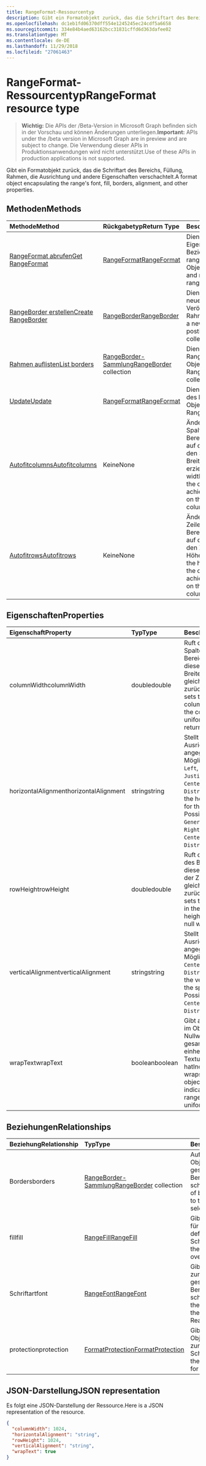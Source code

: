 ```yaml
---
title: RangeFormat-Ressourcentyp
description: Gibt ein Formatobjekt zurück, das die Schriftart des Bereichs, Füllung, Rahmen, die Ausrichtung und andere Eigenschaften verschachtelt.
ms.openlocfilehash: dc1eb1fd06370dff554e1245245ec24cdf5a6658
ms.sourcegitcommit: 334e84b4aed63162bcc31831cffd6d363dafee02
ms.translationtype: MT
ms.contentlocale: de-DE
ms.lasthandoff: 11/29/2018
ms.locfileid: "27061463"
---
```

# <a name="rangeformat-resource-type"></a><span data-ttu-id="e79d8-103">RangeFormat-Ressourcentyp</span><span class="sxs-lookup"><span data-stu-id="e79d8-103">RangeFormat resource type</span></span>

> <span data-ttu-id="e79d8-104">**Wichtig:** Die APIs der /Beta-Version in Microsoft Graph befinden sich in der Vorschau und können Änderungen unterliegen.</span><span class="sxs-lookup"><span data-stu-id="e79d8-104">**Important:** APIs under the /beta version in Microsoft Graph are in preview and are subject to change.</span></span> <span data-ttu-id="e79d8-105">Die Verwendung dieser APIs in Produktionsanwendungen wird nicht unterstützt.</span><span class="sxs-lookup"><span data-stu-id="e79d8-105">Use of these APIs in production applications is not supported.</span></span>

<span data-ttu-id="e79d8-106">Gibt ein Formatobjekt zurück, das die Schriftart des Bereichs, Füllung, Rahmen, die Ausrichtung und andere Eigenschaften verschachtelt.</span><span class="sxs-lookup"><span data-stu-id="e79d8-106">A format object encapsulating the range's font, fill, borders, alignment, and other properties.</span></span>


## <a name="methods"></a><span data-ttu-id="e79d8-107">Methoden</span><span class="sxs-lookup"><span data-stu-id="e79d8-107">Methods</span></span>

| <span data-ttu-id="e79d8-108">Methode</span><span class="sxs-lookup"><span data-stu-id="e79d8-108">Method</span></span>           | <span data-ttu-id="e79d8-109">Rückgabetyp</span><span class="sxs-lookup"><span data-stu-id="e79d8-109">Return Type</span></span>    |<span data-ttu-id="e79d8-110">Beschreibung</span><span class="sxs-lookup"><span data-stu-id="e79d8-110">Description</span></span>|
|:---------------|:--------|:----------|
|[<span data-ttu-id="e79d8-111">RangeFormat abrufen</span><span class="sxs-lookup"><span data-stu-id="e79d8-111">Get RangeFormat</span></span>](../api/rangeformat-get.md) | [<span data-ttu-id="e79d8-112">RangeFormat</span><span class="sxs-lookup"><span data-stu-id="e79d8-112">RangeFormat</span></span>](rangeformat.md) |<span data-ttu-id="e79d8-113">Dient zum Lesen der Eigenschaften und der Beziehungen des rangeFormat-Objekts.</span><span class="sxs-lookup"><span data-stu-id="e79d8-113">Read properties and relationships of rangeFormat object.</span></span>|
|[<span data-ttu-id="e79d8-114">RangeBorder erstellen</span><span class="sxs-lookup"><span data-stu-id="e79d8-114">Create RangeBorder</span></span>](../api/rangeformat-post-borders.md) |[<span data-ttu-id="e79d8-115">RangeBorder</span><span class="sxs-lookup"><span data-stu-id="e79d8-115">RangeBorder</span></span>](rangeborder.md)| <span data-ttu-id="e79d8-116">Dient zum Erstellen eines neues RangeBorder durch Veröffentlichen in der Rahmensammlung.</span><span class="sxs-lookup"><span data-stu-id="e79d8-116">Create a new RangeBorder by posting to the borders collection.</span></span>|
|[<span data-ttu-id="e79d8-117">Rahmen auflisten</span><span class="sxs-lookup"><span data-stu-id="e79d8-117">List borders</span></span>](../api/rangeformat-list-borders.md) |<span data-ttu-id="e79d8-118">[RangeBorder-Sammlung](rangeborder.md)</span><span class="sxs-lookup"><span data-stu-id="e79d8-118">[RangeBorder](rangeborder.md) collection</span></span>| <span data-ttu-id="e79d8-119">Dient zum Abrufen einer RangeBorder-Objeksammlung.</span><span class="sxs-lookup"><span data-stu-id="e79d8-119">Get a RangeBorder object collection.</span></span>|
|[<span data-ttu-id="e79d8-120">Update</span><span class="sxs-lookup"><span data-stu-id="e79d8-120">Update</span></span>](../api/rangeformat-update.md) | [<span data-ttu-id="e79d8-121">RangeFormat</span><span class="sxs-lookup"><span data-stu-id="e79d8-121">RangeFormat</span></span>](rangeformat.md) |<span data-ttu-id="e79d8-122">Dient zum Aktualisieren des RangeFormat-Objekts.</span><span class="sxs-lookup"><span data-stu-id="e79d8-122">Update RangeFormat object.</span></span> |
|[<span data-ttu-id="e79d8-123">Autofitcolumns</span><span class="sxs-lookup"><span data-stu-id="e79d8-123">Autofitcolumns</span></span>](../api/rangeformat-autofitcolumns.md)|<span data-ttu-id="e79d8-124">Keine</span><span class="sxs-lookup"><span data-stu-id="e79d8-124">None</span></span>|<span data-ttu-id="e79d8-125">Ändert die Breite der Spalten des aktuellen Bereichs, um basierend auf den aktuellen Daten in den Spalten die optimale Breite zu erzielen.</span><span class="sxs-lookup"><span data-stu-id="e79d8-125">Changes the width of the columns of the current range to achieve the best fit, based on the current data in the columns.</span></span>|
|[<span data-ttu-id="e79d8-126">Autofitrows</span><span class="sxs-lookup"><span data-stu-id="e79d8-126">Autofitrows</span></span>](../api/rangeformat-autofitrows.md)|<span data-ttu-id="e79d8-127">Keine</span><span class="sxs-lookup"><span data-stu-id="e79d8-127">None</span></span>|<span data-ttu-id="e79d8-128">Ändert die Höhe der Zeilen des aktuellen Bereichs, um basierend auf den aktuellen Daten in den Zeilen die optimale Höhe zu erzielen.</span><span class="sxs-lookup"><span data-stu-id="e79d8-128">Changes the height of the rows of the current range to achieve the best fit, based on the current data in the columns.</span></span>|

## <a name="properties"></a><span data-ttu-id="e79d8-129">Eigenschaften</span><span class="sxs-lookup"><span data-stu-id="e79d8-129">Properties</span></span>
| <span data-ttu-id="e79d8-130">Eigenschaft</span><span class="sxs-lookup"><span data-stu-id="e79d8-130">Property</span></span>     | <span data-ttu-id="e79d8-131">Typ</span><span class="sxs-lookup"><span data-stu-id="e79d8-131">Type</span></span>   |<span data-ttu-id="e79d8-132">Beschreibung</span><span class="sxs-lookup"><span data-stu-id="e79d8-132">Description</span></span>|
|:---------------|:--------|:----------|
|<span data-ttu-id="e79d8-133">columnWidth</span><span class="sxs-lookup"><span data-stu-id="e79d8-133">columnWidth</span></span>|<span data-ttu-id="e79d8-134">double</span><span class="sxs-lookup"><span data-stu-id="e79d8-134">double</span></span>|<span data-ttu-id="e79d8-p102">Ruft die Breite aller Spalten innerhalb des Bereichs ab oder legt diese fest. Wenn die Breite der Spalten nicht gleichmäßig ist, wird Null zurückgegeben.</span><span class="sxs-lookup"><span data-stu-id="e79d8-p102">Gets or sets the width of all colums within the range. If the column widths are not uniform, null will be returned.</span></span>|
|<span data-ttu-id="e79d8-137">horizontalAlignment</span><span class="sxs-lookup"><span data-stu-id="e79d8-137">horizontalAlignment</span></span>|<span data-ttu-id="e79d8-138">string</span><span class="sxs-lookup"><span data-stu-id="e79d8-138">string</span></span>|<span data-ttu-id="e79d8-p103">Stellt die horizontale Ausrichtung für das angegebene Objekt dar. Mögliche Werte: `General`, `Left`, `Center`, `Right`, `Fill`, `Justify`, `CenterAcrossSelection`, `Distributed`.</span><span class="sxs-lookup"><span data-stu-id="e79d8-p103">Represents the horizontal alignment for the specified object. Possible values are: `General`, `Left`, `Center`, `Right`, `Fill`, `Justify`, `CenterAcrossSelection`, `Distributed`.</span></span>|
|<span data-ttu-id="e79d8-141">rowHeight</span><span class="sxs-lookup"><span data-stu-id="e79d8-141">rowHeight</span></span>|<span data-ttu-id="e79d8-142">double</span><span class="sxs-lookup"><span data-stu-id="e79d8-142">double</span></span>|<span data-ttu-id="e79d8-p104">Ruft die Höhe aller Zeilen des Bereichs ab oder legt diese fest. Wenn die Höhe der Zeilen nicht gleichmäßig ist, wird Null zurückgegeben.</span><span class="sxs-lookup"><span data-stu-id="e79d8-p104">Gets or sets the height of all rows in the range. If the row heights are not uniform null will be returned.</span></span>|
|<span data-ttu-id="e79d8-145">verticalAlignment</span><span class="sxs-lookup"><span data-stu-id="e79d8-145">verticalAlignment</span></span>|<span data-ttu-id="e79d8-146">string</span><span class="sxs-lookup"><span data-stu-id="e79d8-146">string</span></span>|<span data-ttu-id="e79d8-p105">Stellt die vertikale Ausrichtung für das angegebene Objekt dar. Mögliche Werte: `Top`, `Center`, `Bottom`, `Justify`, `Distributed`.</span><span class="sxs-lookup"><span data-stu-id="e79d8-p105">Represents the vertical alignment for the specified object. Possible values are: `Top`, `Center`, `Bottom`, `Justify`, `Distributed`.</span></span>|
|<span data-ttu-id="e79d8-149">wrapText</span><span class="sxs-lookup"><span data-stu-id="e79d8-149">wrapText</span></span>|<span data-ttu-id="e79d8-150">boolean</span><span class="sxs-lookup"><span data-stu-id="e79d8-150">boolean</span></span>|<span data-ttu-id="e79d8-p106">Gibt an, ob Excel den Text im Objekt umbricht. Ein Nullwert gibt an, dass der gesamte Bereich keine einheitliche Textumbruch-Einstellung hat</span><span class="sxs-lookup"><span data-stu-id="e79d8-p106">Indicates if Excel wraps the text in the object. A null value indicates that the entire range doesn't have uniform wrap setting</span></span>|

## <a name="relationships"></a><span data-ttu-id="e79d8-153">Beziehungen</span><span class="sxs-lookup"><span data-stu-id="e79d8-153">Relationships</span></span>
| <span data-ttu-id="e79d8-154">Beziehung</span><span class="sxs-lookup"><span data-stu-id="e79d8-154">Relationship</span></span> | <span data-ttu-id="e79d8-155">Typ</span><span class="sxs-lookup"><span data-stu-id="e79d8-155">Type</span></span>   |<span data-ttu-id="e79d8-156">Beschreibung</span><span class="sxs-lookup"><span data-stu-id="e79d8-156">Description</span></span>|
|:---------------|:--------|:----------|
|<span data-ttu-id="e79d8-157">Borders</span><span class="sxs-lookup"><span data-stu-id="e79d8-157">borders</span></span>|<span data-ttu-id="e79d8-158">[RangeBorder-Sammlung](rangeborder.md)</span><span class="sxs-lookup"><span data-stu-id="e79d8-158">[RangeBorder](rangeborder.md) collection</span></span>|<span data-ttu-id="e79d8-159">Auflistung von Border-Objekten, die für den gesamten ausgewählten Bereich gelten, schreibgeschützt.</span><span class="sxs-lookup"><span data-stu-id="e79d8-159">Collection of border objects that apply to the overall range selected Read-only.</span></span>|
|<span data-ttu-id="e79d8-160">fill</span><span class="sxs-lookup"><span data-stu-id="e79d8-160">fill</span></span>|[<span data-ttu-id="e79d8-161">RangeFill</span><span class="sxs-lookup"><span data-stu-id="e79d8-161">RangeFill</span></span>](rangefill.md)|<span data-ttu-id="e79d8-p107">Gibt das Fill-Objekt an, das für den gesamten Bereich definiert ist. Schreibgeschützt.</span><span class="sxs-lookup"><span data-stu-id="e79d8-p107">Returns the fill object defined on the overall range. Read-only.</span></span>|
|<span data-ttu-id="e79d8-164">Schriftart</span><span class="sxs-lookup"><span data-stu-id="e79d8-164">font</span></span>|[<span data-ttu-id="e79d8-165">RangeFont</span><span class="sxs-lookup"><span data-stu-id="e79d8-165">RangeFont</span></span>](rangefont.md)|<span data-ttu-id="e79d8-166">Gibt das Font-Objekt zurück, das für den gesamten ausgewählten Bereich definiert ist, schreibgeschützt.</span><span class="sxs-lookup"><span data-stu-id="e79d8-166">Returns the font object defined on the overall range selected Read-only.</span></span>|
|<span data-ttu-id="e79d8-167">protection</span><span class="sxs-lookup"><span data-stu-id="e79d8-167">protection</span></span>|[<span data-ttu-id="e79d8-168">FormatProtection</span><span class="sxs-lookup"><span data-stu-id="e79d8-168">FormatProtection</span></span>](formatprotection.md)|<span data-ttu-id="e79d8-p108">Gibt das Formatschutz-Objekt für einen Bereich zurück. Schreibgeschützt.</span><span class="sxs-lookup"><span data-stu-id="e79d8-p108">Returns the format protection object for a range. Read-only.</span></span>|

## <a name="json-representation"></a><span data-ttu-id="e79d8-171">JSON-Darstellung</span><span class="sxs-lookup"><span data-stu-id="e79d8-171">JSON representation</span></span>

<span data-ttu-id="e79d8-172">Es folgt eine JSON-Darstellung der Ressource.</span><span class="sxs-lookup"><span data-stu-id="e79d8-172">Here is a JSON representation of the resource.</span></span>

<!-- {
  "blockType": "resource",
  "optionalProperties": [

  ],
  "@odata.type": "microsoft.graph.rangeFormat"
}-->

```json
{
  "columnWidth": 1024,
  "horizontalAlignment": "string",
  "rowHeight": 1024,
  "verticalAlignment": "string",
  "wrapText": true
}

```

<!-- uuid: 8fcb5dbc-d5aa-4681-8e31-b001d5168d79
2015-10-25 14:57:30 UTC -->
<!-- {
  "type": "#page.annotation",
  "description": "RangeFormat resource",
  "keywords": "",
  "section": "documentation",
  "tocPath": ""
}-->
